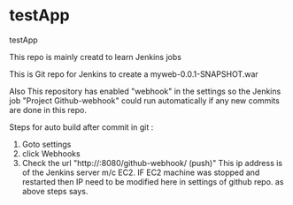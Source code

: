 # testApp
testApp

This repo is mainly creatd to learn Jenkins jobs 

This is Git repo for Jenkins to create a myweb-0.0.1-SNAPSHOT.war 

Also This repository has enabled "webhook" in the settings so the Jenkins job "Project Github-webhook" could run 
automatically if any new commits are done in this repo. 

Steps for auto build after commit in git :
1. Goto settings
2. click Webhooks
3. Check the url "http://<IPAddressOfJenkinsRepo>:8080/github-webhook/ (push)" This ip address is of the Jenkins server m/c EC2.
  IF EC2 machine was stopped and restarted then IP need to be modified here in settings of github repo. as above steps says.
  

